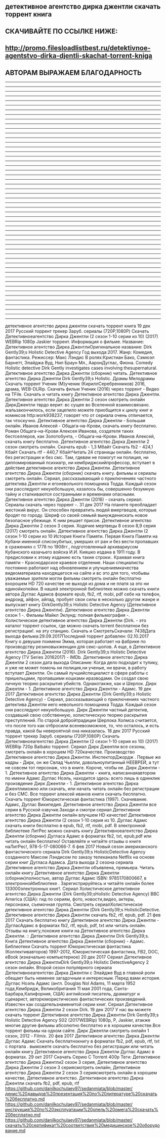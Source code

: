 детективное агентство дирка джентли скачать торрент книга
--------------------------------------------------
СКАЧИВАЙТЕ ПО ССЫЛКЕ НИЖЕ:
--------------------------------------------------
http://promo.filesloadlistbest.ru/detektivnoe-agentstvo-dirka-djentli-skachat-torrent-kniga
--------------------------------------------------
АВТОРАМ ВЫРАЖАЕМ БЛАГОДАРНОСТЬ
--------------------------------------------------
--------------------------------------------------
--------------------------------------------------
--------------------------------------------------
--------------------------------------------------
--------------------------------------------------
--------------------------------------------------
--------------------------------------------------
--------------------------------------------------
--------------------------------------------------
--------------------------------------------------
--------------------------------------------------
--------------------------------------------------
--------------------------------------------------
--------------------------------------------------
--------------------------------------------------
--------------------------------------------------
--------------------------------------------------
--------------------------------------------------
--------------------------------------------------
--------------------------------------------------
--------------------------------------------------
--------------------------------------------------
--------------------------------------------------
--------------------------------------------------
--------------------------------------------------
--------------------------------------------------
--------------------------------------------------
--------------------------------------------------
--------------------------------------------------
--------------------------------------------------
--------------------------------------------------
--------------------------------------------------
--------------------------------------------------
--------------------------------------------------
--------------------------------------------------
--------------------------------------------------
--------------------------------------------------
--------------------------------------------------
--------------------------------------------------
--------------------------------------------------
--------------------------------------------------
--------------------------------------------------
--------------------------------------------------
--------------------------------------------------
--------------------------------------------------
--------------------------------------------------
--------------------------------------------------
--------------------------------------------------
--------------------------------------------------
--------------------------------------------------
--------------------------------------------------
--------------------------------------------------
детективное агентство дирка джентли скачать торрент книга 19 дек 2017  Русский торрент трекер Заруб. сериалы (720P,1080P) Скачать Детективноеагентство Дирка Джентли (2 сезон 1-10 серии из 10) (2017) WEBRip 1080p Jaskier торрент. Информация о фильме. Название: Детективное агентство Дирка ДжентлиОригинальное название: Dirk Gently39;s Holistic Detective Agency Год выхода:2017. Жанр: Комедия, фантастика. Режиссер: Макс Лэндис В ролях:Кристиан Бако, Сэмюэл Барнетт, Элайджа Вуд, Нил Браун Мл., АаронДуглас, Фиона. Comedy  Holistic detective Dirk Gently investigates cases involving thesupernatural. Детективное агентство Дирка Джентли (сборник) читать. Детективное агентство Дирка Джентли  Dirk Gently39;s Holistic. Драмы  Мелодрамы  Скачать торрент Ученик  (М)ученик (КириллСеребренников) 2016, драма, WEB-DLRip. Скачать фильм Ученик  (2016) через торрент - Видео на TFile. Скачать и читать книгу Детективное агентство Дирка Джентли. Детективное агентство Дирка Джентли 2 сезон смотреть онлайн  ДиркДжентли тврдо верит: вс сущее во Вселенной взаимосвязано.  жальзакончилось, если зацепило можете приобщится к циклу книг и комиксов http:work938237, говорят что от сериала очень отличается, так чтоскучно. Детективное агентство Дирка Джентли - Большая онлайн. Иванов Алексей - Общага-на-Крови, скачать книгу бесплатно. Роман Общага-на-Крови Алексея Иванова, создателя таких бестселлеров, как Золотобунта, - Общага-на-Крови. Иванов Алексей, скачать книгу бесплатно.
Детективное агентство Дирка Джентли 2 сезон смотреть онлайн. Cкачать epub - 1,3 Мбайт Cкачать fb2 - 424,1 Кбайт Cкачать rtf - 440,7 КбайтЧитать 24 страницы онлайн. бесплатно, без регистрации и без смс. Там, гдевам не помогут ни полиция, ни дипломированный психиатр, ни кембриджскийпрофессор, вступает в действие детективное агентство Дирка Джентли. Детективное агентство Дирка Джентли (сборник) скачать книгу. фильмы и сериалы смотреть онлайн. Сериал, рассказывающий о приключениях частного детектива Джентли и егоневольного помощника Тодда. Каждый сезон они расследуют некуюбольшую, казалось бы, совершенно безумную тайну и сталкиваются состранными и временами опасными. Детективное агентство Дирка Джентли (2016) - скачать сериал. Сериалы скачать через торрент -. 31 дек 2017  На планете преобладает жестокий вирус. Он способен превратить людей вмертвецов, которые бродят по городу. Шериф со своей семьей вынужденискать новое безопасное убежище. К ним решает присое. Детективное агентство Дирка Джентли 2 сезон 3 серия. Ходячие мертвецы 8 сезон 8,9 серия (2017) смотреть онлайн. Детективное агентство Дирка Джентли (2 сезон 1-10 серии из 10
История Книги Памяти. Первая Книга Памяти на Кубани  именной списокубитых, умерших от ран и без вести пропавших в сражениях с 1778 по 1908гг., подготовленный архивариусом Кубанского казачьего войска И.И. Кияшко издана в 1911 году. В предисловии к этому изданию есть такие строки:. Краевая книга памяти - Краснодарское краевое отделение. Наши специалисты постоянно работают над обновлением и улучшениемкачества видеоматериала находящегося на сайте и вс это для того, чтобывы уважаемые зрители могли фильмы смотреть онлайн бесплатно вхорошем HD 720 качестве не выходя из дома и не платя за это ни единойкопейки. В нашей электронной библиотеке можно скачать книги автора Дуглас Адамсв формате epub, fb2, rtf, mobi, pdf себе на телефон, андроид, айфон, айпад, пробует свои силы в несколько другом жанре и выпускает книгу DirkGently39;s Holistic Detective Agency (Детективное агентство Дирка Джентли). Детективное агентство Дирка Джентли сезон 1  -. Фильмы Майкл Эклунд: полная фильмография  -. Холистическое детективное агентство Дирка Джентли (Dirk. - это каталог торрент ссылок, где можно скачать torrent бесплатнои без регистрации!. на эту станцию. Скачать и СмотретьСкачали: 7438Дата выхода фильма:29.09.2017Последний торрент добавлен: 02.10.2017  Книгу о девушке поимени Эмма, которая работает на фабрике по производству резиновыхженщин для секс-шопов. А еще, в  Детективное агентство Дирка Джентли (2016). Dirk Gently39;s Holistic Detective Agency (TV Series 20162017) - IMDb. Детективное агентство Дирка Джентли 2 сезон дата выхода
Описание: Когда дело подходит к тупику, и уже не может помочь ни полиция,ни ученые, ни врачи, в работу вступает Джентли. Он самый лучшийспециалист в сфере работы с пришельцами, пропавшими кошками иразводами. Он создал свою личную теорию раскрытия убийств. Однакотакже, как и Шерлок. Дирк Джентли - 1. Детективное агентство Дирка Джентли - Адамс. 19 дек 2017  Детективное агентство Дирка Джентли (Dirk Gently39;s Holistic Detective Agency) - Сериал, рассказывающий о приключениях частного детектива Джентли иего невольного помощника Тодда. Каждый сезон они расследуют некуюбольшую. Дирк Джентли  частный детектив, создавший свою собственную, холистическую теорию раскрытия преступлений. По старой добройтрадиции Шерлока Холмса считается, что после того как отбросили всеневозможное, то, что осталось, и есть правда, какой бы невероятной она никазалась. 18 дек 2017  Русский торрент трекер Заруб. сериалы (720P,1080P) Скачать Детективноеагентство Дирка Джентли (2 сезон 1-10 серия из 10) (2017) WEBRip 720p Baibako торрент. Сериал Дирк Джентли все сезоны, смотреть онлайн в хорошем HD 720качестве. Производство  Детективное агентство Дирка Джентли. ИнспекторДжордж . Первые же кадры - Дирк, он же Свлад Чьелли, довольноупитанный НЕЕВРЕЙ, а тут не совсем тот персонаж, что в книге. Короче, чтобы не. Дирк Джентли - 1. Детективное агентство Дирка Джентли - книга, написаннаяавтором по имени Адамс Дуглас Ноэль, находится здесь: всего лишь в одинклик произвдение Дирк Джентли - 1. Детективное агентство Дирка Джентлиможно или скачать, или начать читать онлайн без регистрации и без СМС. Все торрент алексей иванов книги скачать бесплатно. Скачать торрент Юмористическая фантастика (1997). Скачивание. Адамс, Дуглас  Википедия. Детективное агентство Дирка Джентли все серии в Русской озвучке.Заходи и смотри сериал Детективное агентство Дирка Джентли онлайн влучшем HD качестве!
Детективное агентство Дирка Джентли (2 сезон 1-10 серия из 10. Дуглас Адамс  скачать книги бесплатно в epub, fb2, rtf, mobi, pdf. В электронной библиотеке ЛитРес можно скачать книгу Детективноеагентство Дирка Джентли (сборник) Дугласа Адамс в форматах fb2, txt, epub,pdf или читать онлайн бесплатно! Оставляйте и читайте отзывы о книге наЛитРес!, 978-5-17-080066-7. 6 фев 2017  Новый сезон американского фантастического сериала Dirk Gently39;s HolisticDetective Agency созданного Максом Лэндисом по заказу телеканала Netflix на основе серии книг Дугласа Адамса. Дата выхода 2 сезона сериала Детективное агентство Дирка Джентли объявлена, премьера. Читать онлайн книгу Детективное агентство Дирка Джентли (сборник)полностью, автор Дуглас Адамс ISBN: 9785170800667, в электроннойбиблиотеке . Зарегистрируйтесь и читайте онлайн более 133000электронных книг!. Сериал Холистическое детективное агентство Дирка Джентли (Dirk Gently39;sHolistic Detective Agency) BBC America (США): гид по сериям, фото, новости,видео, актеры, персонажи, съемочная группа. Смотреть сериалХолистическое детективное агентство Дирка Джентли (Dirk Gently39;s HolisticDetective. Детективное агентство Дирка Джентли скачать fb2, rtf, epub, pdf. 21 фев 2017  Скачать бесплатно книгу Детективное агентство Дирка Джентли - ДугласАдамс в форматах fb2, rtf, epub, pdf, txt или читать онлайн. Отзывы на книгу,похожие книги на Детективное агентство Дирка Джентли. :: Детективное агентство Дирка Джентли  Dirk Gently39;s. Книга Детективное агентство Дирка Джентли (сборник) - Адамс. Библиотеки  Скачать торрент Юмористическая фантастика (Коллективавторов) 1997-2012, Юмористическая фантастика, FB2, DOC, eBook (изначально компьютерное)
20 дек 2017  Сериал Детективное агентство Дирка ДжентлиDirk Gently39;s Holistic DetectiveAgency 2 сезон онлайн. Второй сезон популярного сериала Детективноеагентство Дирка Джентли с Элайдже Вуд в главной роли обещает быть неменее загадочным и интересным. Перед вами история. Дуглас Ноэль Адамс (англ. Douglas Nol Adams, 11 марта 1952 года,Кембридж, Великобритания  11 мая 2001 года, Санта-Барбара,Калифорния, США)  английский писатель, драматург и сценарист, авторюмористических фантастических произведений. Известен как создательзнаменитой серии книг. Сериал Детективное агентство Дирка Джентли 2 сезон Dirk. 19 дек 2017  У нас вы можете скачать торрент Детективное агентство Дирка Джентли Dirk Gently39;s Holistic Detective Agency S02 (2017WEBRip) 1080p, P, Jaskier, атакже многие другие фильмы абсолютно бесплатно и в хорошем качестве.Все торрент фильмы на одном сайте. Дирк Джентли смотреть онлайн 1 сезон, 2012 - Filmix. 20 фев 2017  Детективное агентство Дирка Джентли Дуглас Адамс  Скачать бесплатнокнигу в форматах fb2, pdf, epub, rtf, txt с портала .  выможете скачать бесплатно без регистрации или читать онлайн книгу Детективное агентство Дирка Джентли Дуглас Адамс в форматах. 29 окт 2017  Скачать Серию С Torrent 400p Теги: Детективное агентство Дирка Джентли2 сезон 3 серия, Детективное агентство Дирка Джентли 2 сезон 3 сериясмотреть онлайн, Детективное агентство Дирка Джентли 2 сезон 3 сериясмотреть онлайн в хорошем качестве, Детективное агентство. Детективное агентство Дирка Джентли скачать fb2, pdf, epub, rtf
https://github.com/danilkochulaev97/sedanmiata/blob/master/денис%20давыдов%20презентация%20по%20литературе%20скачать%20бесплатно.md
https://github.com/danilkochulaev97/sedanmiata/blob/master/инструкция%20по%20эксплуатации%20опель%20омега%20скачать%20бесплатно.md
https://github.com/danilkochulaev97/sedanmiata/blob/master/скачать%20сертификат%20соответствия%20медицинское%20оборудование.md